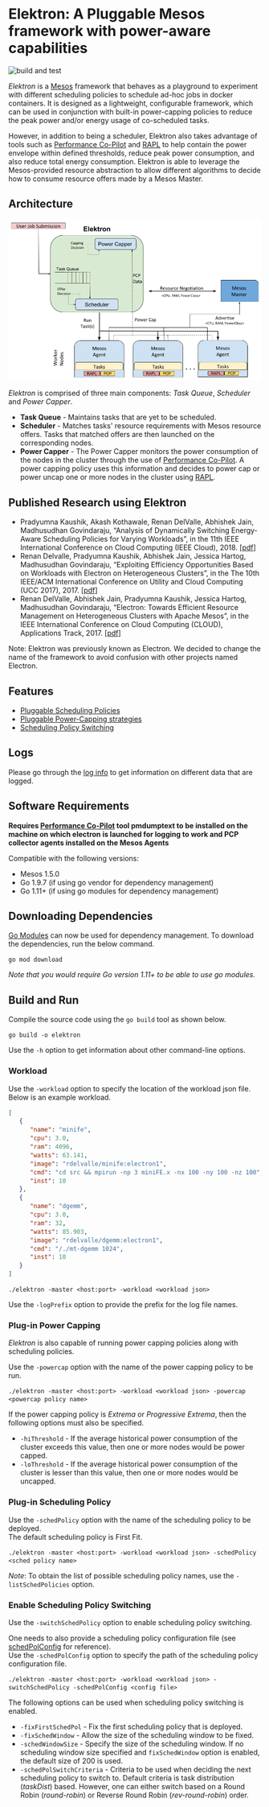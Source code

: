 Elektron: A Pluggable Mesos framework with power-aware capabilities
===================================================================

![build and test](https://github.com/spdfg/elektron/workflows/Build%20and%20Test%20Elektron/badge.svg?branch=master)

_Elektron_ is a [Mesos](mesos.apache.org) framework that behaves as a playground to experiment with different scheduling policies to schedule ad-hoc jobs in docker containers. It is designed as a lightweight, configurable framework, which can be used in conjunction with built-in power-capping policies to reduce the peak power and/or energy usage of co-scheduled tasks.

However, in addition to being a scheduler, Elektron also takes advantage of tools such as [Performance Co-Pilot](http://pcp.io/) and [RAPL](https://01.org/blogs/2014/running-average-power-limit--rapl) to help contain the power envelope within defined thresholds, reduce peak power consumption, and also reduce total energy consumption. Elektron is able to leverage the Mesos-provided resource abstraction to allow different algorithms to decide how to consume resource offers made by a Mesos Master.

## Architecture
![](docs/ElekArch.png)

_Elektron_ is comprised of three main components: _Task Queue_, _Scheduler_ and _Power Capper_.
* **Task Queue** - Maintains tasks that are yet to be scheduled.
* **Scheduler** - Matches tasks' resource requirements with Mesos resource offers. Tasks that matched offers are then launched on the corresponding nodes.
* **Power Capper** - The Power Capper monitors the power consumption of the nodes in the cluster through the use of [Performance Co-Pilot](http://pcp.io/). A power capping policy uses this information and decides to power cap or power uncap one or more nodes in the cluster using [RAPL](https://01.org/blogs/2014/running-average-power-limit--rapl).

## Published Research using Elektron
* Pradyumna Kaushik, Akash Kothawale, Renan DelValle, Abhishek Jain, Madhusudhan Govindaraju, “Analysis of Dynamically Switching Energy-Aware Scheduling Policies for Varying Workloads”, in the 11th IEEE International Conference on Cloud Computing (IEEE Cloud), 2018. [[pdf](http://cloud.cs.binghamton.edu/wordpress/wp-content/uploads/2018/05/analysis-of-energy-aware-scheduling-policy-switching-for-varying-workloads.pdf)]
* Renan Delvalle, Pradyumna Kaushik, Abhishek Jain, Jessica Hartog, Madhusudhan Govindaraju, “Exploiting Efficiency Opportunities Based on Workloads with Electron on Heterogeneous Clusters”, in the The 10th IEEE/ACM International Conference on Utility and Cloud Computing (UCC 2017), 2017. [[pdf](http://cloud.cs.binghamton.edu/wordpress/wp-content/uploads/2017/10/ExploitingEfficiencyOpportunitiesBasedonWorkloadswithElectrononHeterogeneousClusters.pdf)]
* Renan DelValle, Abhishek Jain, Pradyumna Kaushik, Jessica Hartog, Madhusudhan Govindaraju, “Electron: Towards Efficient Resource Management on Heterogeneous Clusters with Apache Mesos”, in the IEEE International Conference on Cloud Computing (CLOUD), Applications Track, 2017. [[pdf](http://cloud.cs.binghamton.edu/wordpress/wp-content/uploads/2017/07/electron-1.pdf)]

Note: Elektron was previously known as Electron. We decided to change the name of the framework to avoid confusion with other projects named Electron.

## Features
* [Pluggable Scheduling Policies](docs/SchedulingPolicies.md)
* [Pluggable Power-Capping strategies](docs/PowerCappingStrategies.md)
* [Scheduling Policy Switching](docs/SchedulingPolicySwitching.md)

## Logs
Please go through the [log info](docs/Logs.md) to get information on different data that are logged.

## Software Requirements
**Requires [Performance Co-Pilot](http://pcp.io/) tool pmdumptext to be installed on the
machine on which electron is launched for logging to work and PCP collector agents installed
on the Mesos Agents**

Compatible with the following versions:

* Mesos 1.5.0
* Go 1.9.7 (if using go vendor for dependency management)
* Go 1.11+ (if using go modules for dependency management)

## Downloading Dependencies
[Go Modules](https://blog.golang.org/using-go-modules) can now be used for dependency management.
To download the dependencies, run the below command.
```commandline
go mod download
```
_Note that you would require Go version 1.11+ to be able to use go modules._

## Build and Run
Compile the source code using the `go build` tool as shown below.
```commandline
go build -o elektron
```
Use the `-h` option to get information about other command-line options.

### Workload
Use the `-workload` option to specify the location of the workload json file. Below is an example workload.
```json
[
   {
      "name": "minife",
      "cpu": 3.0,
      "ram": 4096,
      "watts": 63.141,
      "image": "rdelvalle/minife:electron1",
      "cmd": "cd src && mpirun -np 3 miniFE.x -nx 100 -ny 100 -nz 100",
      "inst": 10
   },
   {
      "name": "dgemm",
      "cpu": 3.0,
      "ram": 32,
      "watts": 85.903,
      "image": "rdelvalle/dgemm:electron1",
      "cmd": "/./mt-dgemm 1024",
      "inst": 10
   }
]
```

```commandline
./elektron -master <host:port> -workload <workload json>
```

Use the `-logPrefix` option to provide the prefix for the log file names.

### Plug-in Power Capping
_Elektron_ is also capable of running power capping policies along with scheduling policies. 

Use the `-powercap` option with the name of the power capping policy to be run.

```commandline
./elektron -master <host:port> -workload <workload json> -powercap <powercap policy name>
```

If the power capping policy is _Extrema_ or _Progressive Extrema_, then the following options must also be specified.
* `-hiThreshold` - If the average historical power consumption of the cluster exceeds this value, then one or more nodes would be power capped.
* `-loThreshold` - If the average historical power consumption of the cluster is lesser than this value, then one or more nodes would be uncapped.

### Plug-in Scheduling Policy
Use the `-schedPolicy` option with the name of the scheduling policy to be deployed.<br>The default scheduling policy is First Fit.

```commandline
./elektron -master <host:port> -workload <workload json> -schedPolicy <sched policy name>
```

_Note_: To obtain the list of possible scheduling policy names, use the `-listSchedPolicies` option.

### Enable Scheduling Policy Switching
Use the `-switchSchedPolicy` option to enable scheduling policy switching.<br>

One needs to also provide a scheduling policy configuration file (see [schedPolConfig](./schedPolConfig.json) for reference).<br>
Use the `-schedPolConfig` option to specify the path of the scheduling policy configuration file.

```commandline
./elektron -master <host:port> -workload <workload json> -switchSchedPolicy -schedPolConfig <config file>
```

The following options can be used when scheduling policy switching is enabled.
* `-fixFirstSchedPol` - Fix the first scheduling policy that is deployed. 
* `-fixSchedWindow` - Allow the size of the scheduling window to be fixed.
* `-schedWindowSize` - Specify the size of the scheduling window. If no scheduling window size specified and `fixSchedWindow` option is enabled, the default size of 200 is used.
* `-schedPolSwitchCriteria` - Criteria to be used when deciding the next scheduling policy to switch to. Default criteria is task distribution (_taskDist_) based. However, one can either switch based on a Round Robin (_round-robin_) or Reverse Round Robin (_rev-round-robin_) order.
